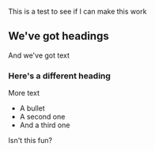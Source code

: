 This is a test to see if I can make this work

## We've got headings

And we've got text

### Here's a different heading

More text

- A bullet
- A second one
- And a third one

Isn't this fun?
